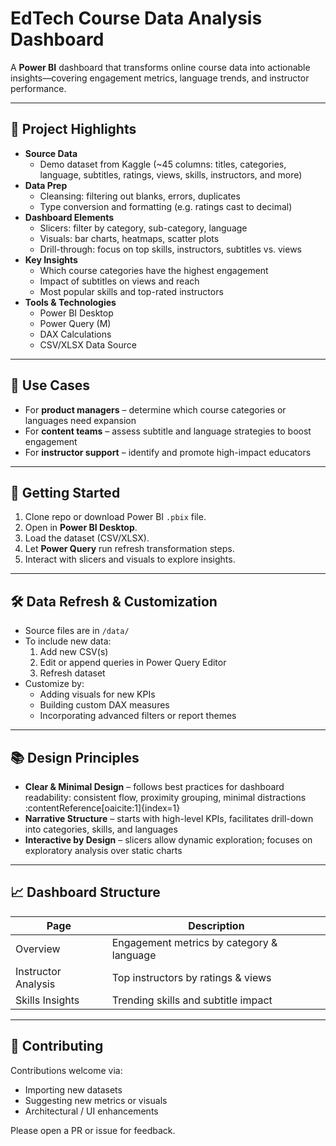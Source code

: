 # EdTech Course Data Analysis Dashboard

A **Power BI** dashboard that transforms online course data into actionable insights—covering engagement metrics, language trends, and instructor performance.

---

## 🧩 Project Highlights

- **Source Data**
  - Demo dataset from Kaggle (~45 columns: titles, categories, language, subtitles, ratings, views, skills, instructors, and more)
- **Data Prep**
  - Cleansing: filtering out blanks, errors, duplicates
  - Type conversion and formatting (e.g. ratings cast to decimal)
- **Dashboard Elements**
  - Slicers: filter by category, sub-category, language
  - Visuals: bar charts, heatmaps, scatter plots
  - Drill-through: focus on top skills, instructors, subtitles vs. views
- **Key Insights**
  - Which course categories have the highest engagement
  - Impact of subtitles on views and reach
  - Most popular skills and top-rated instructors
- **Tools & Technologies**
  - Power BI Desktop
  - Power Query (M)
  - DAX Calculations
  - CSV/XLSX Data Source

---

## 🎯 Use Cases

- For **product managers** – determine which course categories or languages need expansion
- For **content teams** – assess subtitle and language strategies to boost engagement
- For **instructor support** – identify and promote high-impact educators

---

## 🚀 Getting Started

1. Clone repo or download Power BI `.pbix` file.
2. Open in **Power BI Desktop**.
3. Load the dataset (CSV/XLSX).
4. Let **Power Query** run refresh transformation steps.
5. Interact with slicers and visuals to explore insights.

---

## 🛠️ Data Refresh & Customization

- Source files are in `/data/`
- To include new data:
  1. Add new CSV(s)
  2. Edit or append queries in Power Query Editor
  3. Refresh dataset
- Customize by:
  - Adding visuals for new KPIs
  - Building custom DAX measures
  - Incorporating advanced filters or report themes

---

## 📚 Design Principles

- **Clear & Minimal Design** – follows best practices for dashboard readability: consistent flow, proximity grouping, minimal distractions :contentReference[oaicite:1]{index=1}
- **Narrative Structure** – starts with high-level KPIs, facilitates drill-down into categories, skills, and languages
- **Interactive by Design** – slicers allow dynamic exploration; focuses on exploratory analysis over static charts

---

## 📈 Dashboard Structure

| Page | Description                                      |
|------|--------------------------------------------------|
| Overview | Engagement metrics by category & language       |
| Instructor Analysis | Top instructors by ratings & views     |
| Skills Insights | Trending skills and subtitle impact      |

---

## 👥 Contributing

Contributions welcome via:
- Importing new datasets
- Suggesting new metrics or visuals
- Architectural / UI enhancements

Please open a PR or issue for feedback.

